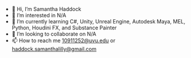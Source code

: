 - 👋 Hi, I’m Samantha Haddock
- 👀 I’m interested in N/A
- 🌱 I’m currently learning C#, Unity, Unreal Engine, Autodesk Maya, MEL, Python, Houdini FX, and Substance Painter
- 💞️ I’m looking to collaborate on N/A
- 📫 How to reach me 10911252@uvu.edu or haddock.samanthalilly@gmail.com

<!---
haddocksamantha/haddocksamantha is a ✨ special ✨ repository because its `README.md` (this file) appears on your GitHub profile.
You can click the Preview link to take a look at your changes.
--->
